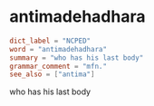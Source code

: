 # antimadehadhara

``` toml
dict_label = "NCPED"
word = "antimadehadhara"
summary = "who has his last body"
grammar_comment = "mfn."
see_also = ["antima"]
```

who has his last body

